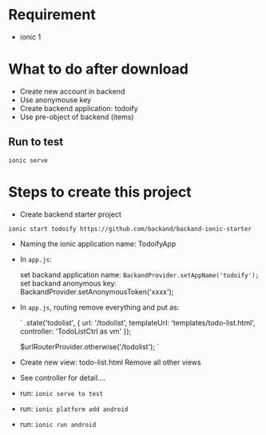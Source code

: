 
# Requirement
* ionic 1

# What to do after download
* Create new account in backend
* Use anonymouse key
* Create backend application: todoify
* Use pre-object of backend (items)

## Run to test

`ionic serve`

# Steps to create this project
- Create backend starter project

`ionic start todoify https://github.com/backand/backand-ionic-starter`

* Naming the ionic application name: TodoifyApp
* In `app.js`:

  set backand application name: `BackandProvider.setAppName('todoify');`
  set backand anonymous key: BackandProvider.setAnonymousToken('xxxx');
  
* In `app.js`, routing remove everything and put as:
  
  `
  .state('todolist', {
                url: '/todolist',
                templateUrl: 'templates/todo-list.html',
                controller: 'TodoListCtrl as vm'
            });

  $urlRouterProvider.otherwise('/todolist');
   `
   
* Create new view: todo-list.html
  Remove all other views
  
* See controller for detail....


* run: `ionic serve to test`

* run: `ionic platform add android`

* run: `ionic run android`
